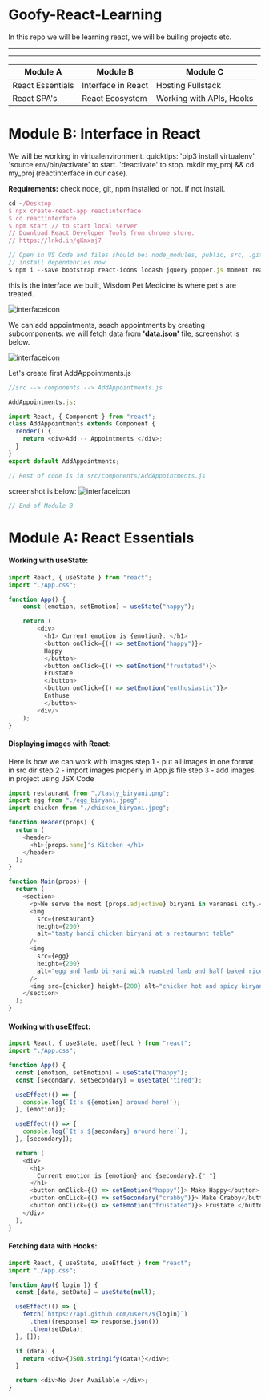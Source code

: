 # Goofy-React-Learning

In this repo we will be learning react, we will be builing projects etc.

---

---

| Module A         | Module B           | Module C                 |
| ---------------- | ------------------ | ------------------------ |
| React Essentials | Interface in React | Hosting Fullstack        |
| React SPA's      | React Ecosystem    | Working with APIs, Hooks |

# Module B: Interface in React

We will be working in virtualenvironment. quicktips: 'pip3 install virtualenv'. 'source env/bin/activate' to start. 'deactivate' to stop.
mkdir my_proj && cd my_proj (reactinterface in our case).

**Requirements:** check node, git, npm installed or not. If not install.

```js script
cd ~/Desktop
$ npx create-react-app reactinterface
$ cd reactinterface
$ npm start // to start local server
// Download React Developer Tools from chrome store.
// https://lnkd.in/gKmxaj7
```

```js script
// Open in VS Code and files should be: node_modules, public, src, .gitignore, {}package-lock,json, {}package.json and README.md respectively.
// install dependencies now
$ npm i --save bootstrap react-icons lodash jquery popper.js moment react-moment
```

this is the interface we built, Wisdom Pet Medicine is where pet's are treated.

<!-- ![interfaceicon](icon_01.jpg) -->

![interfaceicon](https://github.com/madhav06/projectImages/blob/master/icon_01.png)

We can add appointments, seach appointments by creating subcomponents:
we will fetch data from **'data.json'** file, screenshot is below.

![interfaceicon](https://github.com/madhav06/projectImages/blob/master/icon_03.png)

Let's create first AddAppointments.js

```js script
//src --> components --> AddAppointments.js

AddAppointments.js;

import React, { Component } from "react";
class AddAppointments extends Component {
  render() {
    return <div>Add -- Appointments </div>;
  }
}
export default AddAppointments;

// Rest of code is in src/components/AddAppointments.js
```

screenshot is below:
![interfaceicon](https://github.com/madhav06/projectImages/blob/master/icon_02.png)

```js script
// End of Module B
```

# Module A: React Essentials

#### Working with useState:

```js script
import React, { useState } from "react";
import "./App.css";

function App() {
    const [emotion, setEmotion] = useState("happy");

    return (
        <div>
          <h1> Current emotion is {emotion}. </h1>
          <button onClick={() => setEmotion("happy")}>
          Happy
          </button>
          <button onClick={() => setEmotion("frustated")}>
          Frustate
          </button>
          <button onClick={() => setEmotion("enthusiastic")}>
          Enthuse
          </button>
        <div/>
    );
}

```

#### Displaying images with React:

Here is how we can work with images
step 1 - put all images in one format in src dir
step 2 - import images properly in App.js file
step 3 - add images in project using JSX Code

```js script
import restaurant from "./tasty_biryani.png";
import egg from "./egg_biryani.jpeg";
import chicken from "./chicken_biryani.jpeg";

function Header(props) {
  return (
    <header>
      <h1>{props.name}'s Kitchen </h1>
    </header>
  );
}

function Main(props) {
  return (
    <section>
      <p>We serve the most {props.adjective} biryani in varanasi city.</p>
      <img
        src={restaurant}
        height={200}
        alt="tasty handi chicken biryani at a restaurant table"
      />
      <img
        src={egg}
        height={200}
        alt="egg and lamb biryani with roasted lamb and half baked rice"
      />
      <img src={chicken} height={200} alt="chicken hot and spicy biryani" />
    </section>
  );
}
```

#### Working with useEffect:

```js script
import React, { useState, useEffect } from "react";
import "./App.css";

function App() {
  const [emotion, setEmotion] = useState("happy");
  const [secondary, setSecondary] = useState("tired");

  useEffect(() => {
    console.log(`It's ${emotion} around here!`);
  }, [emotion]);

  useEffect(() => {
    console.log(`It's ${secondary} around here!`);
  }, [secondary]);

  return (
    <div>
      <h1>
        Current emotion is {emotion} and {secondary}.{" "}
      </h1>
      <button onClick={() => setEmotion("happy")}> Make Happy</button>
      <button onCLick={() => setSecondary("crabby")}> Make Crabby</button>
      <button onClick={() => setEmotion("frustated")}> Frustate </button>
    </div>
  );
}
```

#### Fetching data with Hooks:

```js script
import React, { useState, useEffect } from "react";
import "./App.css";

function App({ login }) {
  const [data, setData] = useState(null);

  useEffect(() => {
    fetch(`https://api.github.com/users/${login}`)
      .then((response) => response.json())
      .then(setData);
  }, []);

  if (data) {
    return <div>{JSON.stringify(data)}</div>;
  }

  return <div>No User Available </div>;
}
```
